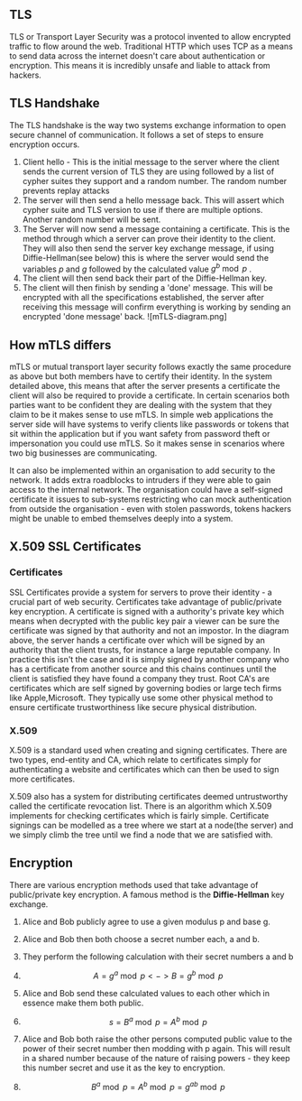 ## TLS
TLS or Transport Layer Security was a protocol invented to allow encrypted traffic to flow around the web. Traditional HTTP which uses TCP as a means to send data across the internet doesn't care about authentication or encryption. This means it is incredibly unsafe and liable to attack from hackers. 

## TLS Handshake
The TLS handshake is the way two systems exchange information to open secure channel of communication. It follows a set of steps to ensure encryption occurs.
1. Client hello - This is the initial message to the server where the client sends the current version of TLS they are using followed by a list of cypher suites they support and a random number. The random number prevents replay attacks
2. The server will then send a hello message back. This will assert which cypher suite and TLS version to use if there are multiple options. Another random number will be sent.
3. The Server will now send a message containing a certificate. This is the method through which a server can prove their identity to the client. They will also then send the server key exchange message, if using Diffie-Hellman(see below) this is where the server would send the variables $p$ and $g$ followed by the calculated value $g^b \bmod p$ .
4. The client will then send back their part of the Diffie-Hellman key.
5. The client will then finish by sending a 'done' message. This will be encrypted with all the specifications established, the server after receiving this message will confirm everything is working by sending an encrypted 'done message' back.
![mTLS-diagram.png]
## How mTLS differs
mTLS or mutual transport layer security follows exactly the same procedure as above but both members have to certify their identity. In the system detailed above, this means that after the server presents a certificate the client will also be required to provide a certificate. In certain scenarios both parties want to be confident they are dealing with the system that they claim to be it makes sense to use mTLS. In simple web applications the server side will have systems to verify clients like passwords or tokens that sit within the application but if you want safety from password theft or impersonation you could use mTLS. So it makes sense in scenarios where two big businesses are communicating.

It can also be implemented within an organisation to add security to the network. It adds extra roadblocks to intruders if they were able to gain access to the internal network. The organisation could have a self-signed certificate it issues to sub-systems restricting who can  mock authentication from outside the organisation - even with stolen passwords, tokens hackers might be unable to embed themselves deeply into a system.

## X.509 SSL Certificates 
### Certificates 
SSL Certificates provide a system for servers to prove their identity - a crucial part of web security. Certificates take advantage of public/private key encryption. A certificate is signed with a authority's private key which means when decrypted with the public key pair a viewer can be sure the certificate was signed by that authority and not an impostor. In the diagram above, the server hands a certificate over which will be signed by an authority that the client trusts, for instance a large reputable company. In practice this isn't the case and it is simply signed by another company who has a certificate from another source and this chains continues until the client is satisfied they have found a company they trust. Root CA's are certificates which are self signed by governing bodies or large tech firms like Apple,Microsoft. They typically use some other physical method to ensure certificate trustworthiness like secure physical distribution.
### X.509
X.509 is a standard used when creating and signing certificates. There are two types, end-entity and CA, which relate to certificates simply for authenticating a website and certificates which can then be used to sign more certificates. 

X.509 also has a system for distributing certificates deemed untrustworthy called the certificate revocation list. There is an algorithm which X.509 implements for checking certificates which is fairly simple. Certificate signings can be modelled as a tree where we start at a node(the server) and we simply climb the tree until we find a node that we are satisfied with.

## Encryption
There are various encryption methods used that take advantage of public/private key encryption. A famous method is the <b>Diffie-Hellman</b> key exchange. 
1. Alice and Bob publicly agree to use a given modulus p and base g. 
2. Alice and Bob then both choose a secret number each, a and b.
3. They perform the following calculation with their secret numbers a and b
4. $$ A = g^{a} \bmod p <-> B = g^b \bmod p  $$
 
5. Alice and Bob send these calculated values to each other which in essence make them both public.
6. $$ s = B^{a}\bmod p = A^b\bmod p $$
7. Alice and Bob both raise the other persons computed public value to the power of their secret number then modding with p again. This will result in a shared number because of the nature of raising powers - they keep this number secret and use it as the key to encryption.
8. $$B^{a} \bmod p = A^b \bmod p = g^{ab} \bmod p$$
